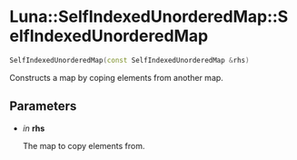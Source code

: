 # Luna::SelfIndexedUnorderedMap::SelfIndexedUnorderedMap

```c++
SelfIndexedUnorderedMap(const SelfIndexedUnorderedMap &rhs)
```

Constructs a map by coping elements from another map. 



## Parameters
* *in* **rhs**

    The map to copy elements from. 

